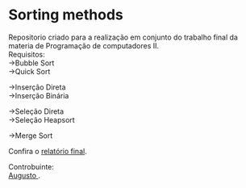 <h1> Sorting methods </h1>
<p>
Repositorio criado para a realização em conjunto do trabalho final da materia de Programação de computadores II.<br/>
Requisitos:<br/>
->Bubble Sort  <br/>
->Quick Sort   <br/>

->Inserção Direta   <br/>
->Inserção Binária  <br/>

->Seleção Direta   <br/>
->Seleção Heapsort <br/>

->Merge Sort  <br/>



Confira o <a href="https://goo.gl/lVNO1l">relatório final</a>. <br/>

</p>
<p>
Controbuinte: <br/> 
<a href="https://github.com/gutovsk49">Augusto </a>. <br/>
</p>
